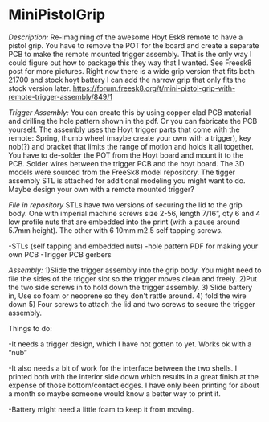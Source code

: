 # MiniPistolGrip

*Description:* Re-imagining of the awesome Hoyt Esk8 remote to have a pistol grip.  You have to remove the POT for the board and create a separate PCB to make the remote mounted trigger assembly. That is the only way I could figure out how to package this they way that I wanted.  See Freesk8 post for more pictures. Right now there is a wide grip version that fits both 21700 and stock hoyt battery I can add the narrow grip that only fits the stock version later. 
https://forum.freesk8.org/t/mini-pistol-grip-with-remote-trigger-assembly/849/1

*Trigger Assembly:*  You can create this by using copper clad PCB material and drilling the hole pattern shown in the pdf. Or you can fabricate the PCB yourself.  The assembly uses the Hoyt trigger parts that come with the remote:  Spring, thumb wheel (maybe create your own with a trigger), key nob(?) and bracket that limits the range of motion and holds it all together. You have to de-solder the POT from the Hoyt board and mount it to the PCB.  Solder wires between the trigger PCB and the hoyt board.  The 3D models were sourced from the FreeSk8 model repository. The tigger assembly STL is attached for additional modeling you might want to do.  Maybe design your own with a remote mounted trigger?  

*File in repository* STLs have two versions of securing the lid to the grip body.  One with imperial machine screws size 2-56, length 7/16”, qty 6 and 4 low profile nuts that are embedded into the print (with a pause around 5.7mm height).  The other with 6 10mm m2.5 self tapping screws. 

-STLs (self tapping and embedded nuts)
-hole pattern PDF for making your own PCB
-Trigger PCB gerbers

 

*Assembly:* 
1)Slide the trigger assembly into the grip body. You might need to file the sides of the trigger slot so the trigger moves clean and freely.
2)Put the two side screws in to hold down the trigger assembly. 
3) Slide battery in, Use so foam or neoprene so they don't rattle around. 
4) fold the wire down
5) Four screws to attach the lid and two screws to secure the trigger assembly.  



 

Things to do:

-It needs a trigger design, which I have not gotten to yet. Works ok with a “nub”

-It also needs a bit of work for the interface between the two shells. I printed both with the interior side down which results in a great finish at the expense of those bottom/contact edges. I have only been printing for about a month so maybe someone would know a better way to print it.

-Battery might need a little foam to keep it from moving.


